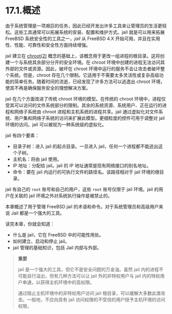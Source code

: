 # 17.1.概述

由于系统管理是一项艰巨的任务，因此已经开发出许多工具来让管理员的生活更轻松。这些工具通常可以拓展系统的安装、配置和维护方式。jail 就是可以用来拓展 FreeBSD 系统安全性的工具之一，_jail_ 从 FreeBSD 4.X 开始可用，并且在实用性、性能、可靠性和安全性方面持续增强。

jail 建立在 [chroot(2)](https://www.freebsd.org/cgi/man.cgi?query=chroot&sektion=2&format=html) 概念的基础上，该概念用于更改一组进程的根目录。这将创建一个与系统其余部分分开的安全环境。在 chroot 环境中创建的进程无法访问其外部的文件或资源。因此，破坏在 chroot 环境中运行的服务不会让攻击者破坏整个系统。但是，chroot 存在几个限制。它适用于不需要太多灵活性或复杂高级功能的简单任务。随着时间的流逝，已经发现了许多方法可以逃逸出 chroot 环境，使其不再是确保服务安全的理想解决方案。

jail 在几个方面改进了传统 chroot 环境的模型。在传统的 chroot 环境中，进程仅受其可以访问的文件系统部分的限制。其余的系统资源、系统用户、正在运行的进程和网络子系统由 chroot 进程和主机系统的进程共享。jail 通过虚拟化对文件系统、用户集和网络子系统的访问来扩展此模型。更细粒度的控件可用于调整对 jail 环境的访问。jail 可以被视为一种系统级的虚拟化。

jail 有四个要素：

- 目录子树：进入 jail 的起点目录。一旦进入 jail，任何一个进程都不能逃出这个子树。
- 主机名：将由 jail 使用。
- IP 地址：分配给 jail。jail 的 IP 地址通常是现有网络接口的别名地址。
- 命令：要在 jail 内运行的可执行文件的路径名。该路径相对于 jail 环境的根目录。

jail 有自己的 `root` 账号和自己的用户，这些 `root` 账号仅限于 jail 环境。jail 的用户在关联的 jail 环境之外对系统执行操作是被禁止的。

本章概述了用于管理 FreeBSD jail 的术语和命令。对于系统管理员和高级用户来说 Jail 都是一个强大的工具。

读完本章，你就会知道：

- 什么是 jail，它在 FreeBSD 中的可能性用处。
- 如何建立、启动和停止 jail。
- jail 管理的基础知识，包括 Jail 内部与外部。

> **重要**
>
> jail 是一个强大的工具，但它不是安全问题的万金油。虽然 jail 内的进程不可能自行溢出，但有几种方法可以让 jail 外的非特权用户与 jail 内的特权用户串通，以获得主机环境中的高权限。
>
> 通过阻止主机环境中的非特权用户访问 jail 根目录，可以缓解大多数此类攻击。一般地，不应向具有 jail 访问权限的不受信的用户授予主机环境的访问权限。

